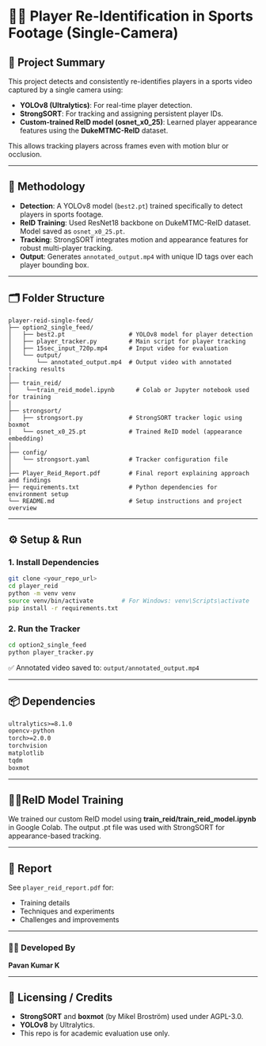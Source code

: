 # 🏃‍♂️ Player Re-Identification in Sports Footage (Single-Camera)

## 📌 Project Summary
This project detects and consistently re-identifies players in a sports video captured by a single camera using:
- **YOLOv8 (Ultralytics)**: For real-time player detection.
- **StrongSORT**: For tracking and assigning persistent player IDs.
- **Custom-trained ReID model (osnet_x0_25)**: Learned player appearance features using the **DukeMTMC-ReID** dataset.

This allows tracking players across frames even with motion blur or occlusion.

---

## 🧠 Methodology
- **Detection**: A YOLOv8 model (`best2.pt`) trained specifically to detect players in sports footage.
- **ReID Training**: Used ResNet18 backbone on DukeMTMC-ReID dataset. Model saved as `osnet_x0_25.pt`.
- **Tracking**: StrongSORT integrates motion and appearance features for robust multi-player tracking.
- **Output**: Generates `annotated_output.mp4` with unique ID tags over each player bounding box.

---

## 🗂️ Folder Structure
```
player-reid-single-feed/
├── option2_single_feed/
│   ├── best2.pt                  # YOLOv8 model for player detection
│   ├── player_tracker.py         # Main script for player tracking
│   ├── 15sec_input_720p.mp4      # Input video for evaluation
│   └── output/
│       └── annotated_output.mp4  # Output video with annotated tracking results
│
├── train_reid/
│    └──train_reid_model.ipynb      # Colab or Jupyter notebook used for training
│    
├── strongsort/
│   ├── strongsort.py             # StrongSORT tracker logic using boxmot
│   └── osnet_x0_25.pt            # Trained ReID model (appearance embedding)
│
├── config/
│   └── strongsort.yaml           # Tracker configuration file
│
├── Player_Reid_Report.pdf        # Final report explaining approach and findings
├── requirements.txt              # Python dependencies for environment setup
└── README.md                     # Setup instructions and project overview
```

---

## ⚙️ Setup & Run

### 1. Install Dependencies
```bash
git clone <your_repo_url>
cd player_reid
python -m venv venv
source venv/bin/activate        # For Windows: venv\Scripts\activate
pip install -r requirements.txt
```

### 2. Run the Tracker
```bash
cd option2_single_feed
python player_tracker.py
```

✅ Annotated video saved to: `output/annotated_output.mp4`

---

## 📦 Dependencies
```txt
ultralytics>=8.1.0
opencv-python
torch>=2.0.0
torchvision
matplotlib
tqdm
boxmot
```

---
## 🏋️‍♂️ReID Model Training
We trained our custom ReID model using **train_reid/train_reid_model.ipynb** in Google Colab. The output .pt file was used with StrongSORT for appearance-based tracking.

---
## 📄 Report
See `player_reid_report.pdf` for:
- Training details
- Techniques and experiments
- Challenges and improvements
---

### 👨‍💻 Developed By

**Pavan Kumar K**

---
## 📜 Licensing / Credits
- **StrongSORT** and **boxmot** (by Mikel Broström) used under AGPL-3.0.
- **YOLOv8** by Ultralytics.
- This repo is for academic evaluation use only.
